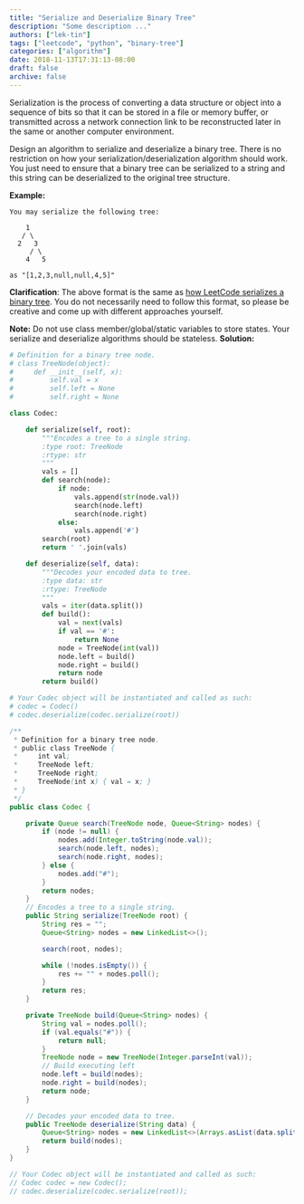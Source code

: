 ```yaml
---
title: "Serialize and Deserialize Binary Tree"
description: "Some description ..."
authors: ["lek-tin"]
tags: ["leetcode", "python", "binary-tree"]
categories: ["algorithm"]
date: 2018-11-13T17:31:13-08:00
draft: false
archive: false
---
```

Serialization is the process of converting a data structure or object into a sequence of bits so that it can be stored in a file or memory buffer, or transmitted across a network connection link to be reconstructed later in the same or another computer environment.

Design an algorithm to serialize and deserialize a binary tree. There is no restriction on how your serialization/deserialization algorithm should work. You just need to ensure that a binary tree can be serialized to a string and this string can be deserialized to the original tree structure.

**Example:**
```
You may serialize the following tree:

    1
   / \
  2   3
     / \
    4   5

as "[1,2,3,null,null,4,5]"
```
**Clarification**: The above format is the same as [how LeetCode serializes a binary tree](https://leetcode.com/faq/#binary-tree). You do not necessarily need to follow this format, so please be creative and come up with different approaches yourself.

**Note:** Do not use class member/global/static variables to store states. Your serialize and deserialize algorithms should be stateless.
**Solution:**
```python
# Definition for a binary tree node.
# class TreeNode(object):
#     def __init__(self, x):
#         self.val = x
#         self.left = None
#         self.right = None

class Codec:

    def serialize(self, root):
        """Encodes a tree to a single string.
        :type root: TreeNode
        :rtype: str
        """
        vals = []
        def search(node):
            if node:
                vals.append(str(node.val))
                search(node.left)
                search(node.right)
            else:
                vals.append('#')
        search(root)
        return ' '.join(vals)

    def deserialize(self, data):
        """Decodes your encoded data to tree.
        :type data: str
        :rtype: TreeNode
        """
        vals = iter(data.split())
        def build():
            val = next(vals)
            if val == '#':
                return None
            node = TreeNode(int(val))
            node.left = build()
            node.right = build()
            return node
        return build()

# Your Codec object will be instantiated and called as such:
# codec = Codec()
# codec.deserialize(codec.serialize(root))
```
```java
/**
 * Definition for a binary tree node.
 * public class TreeNode {
 *     int val;
 *     TreeNode left;
 *     TreeNode right;
 *     TreeNode(int x) { val = x; }
 * }
 */
public class Codec {

    private Queue search(TreeNode node, Queue<String> nodes) {
        if (node != null) {
            nodes.add(Integer.toString(node.val));
            search(node.left, nodes);
            search(node.right, nodes);
        } else {
            nodes.add("#");
        }
        return nodes;
    }
    // Encodes a tree to a single string.
    public String serialize(TreeNode root) {
        String res = "";
        Queue<String> nodes = new LinkedList<>();

        search(root, nodes);

        while (!nodes.isEmpty()) {
            res += "" + nodes.poll();
        }
        return res;
    }

    private TreeNode build(Queue<String> nodes) {
        String val = nodes.poll();
        if (val.equals("#")) {
            return null;
        }
        TreeNode node = new TreeNode(Integer.parseInt(val));
        // Build executing left
        node.left = build(nodes);
        node.right = build(nodes);
        return node;
    }

    // Decodes your encoded data to tree.
    public TreeNode deserialize(String data) {
        Queue<String> nodes = new LinkedList<>(Arrays.asList(data.split("")));
        return build(nodes);
    }
}

// Your Codec object will be instantiated and called as such:
// Codec codec = new Codec();
// codec.deserialize(codec.serialize(root));
```